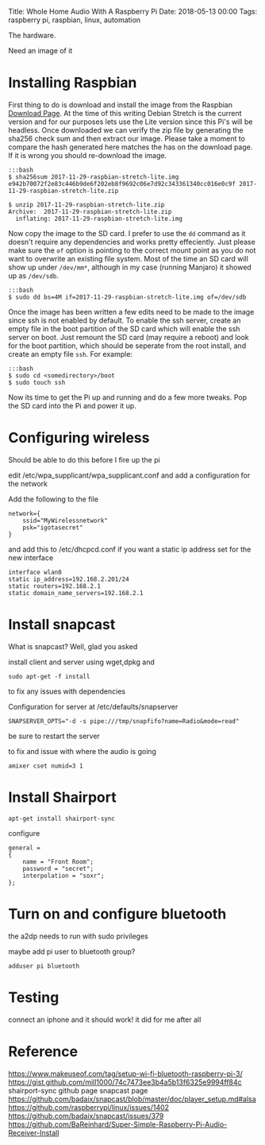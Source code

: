 Title: Whole Home Audio With A Raspberry Pi
Date: 2018-05-13 00:00
Tags:  raspberry pi, raspbian, linux, automation

The hardware. 

Need an image of it


# Installing Raspbian

First thing to do is download and install the image from the Raspbian [Download Page](https://www.raspberrypi.org/downloads/raspbian/).  At the time of this writing Debian Stretch is the current version and for our purposes lets use the Lite version since this Pi's will be headless. Once downloaded we can verify the zip file by generating the sha256 check sum and then extract our image. Please take a moment to compare the hash generated here matches the has on the download page.  If it is wrong you should re-download the image.

    :::bash
    $ sha256sum 2017-11-29-raspbian-stretch-lite.img 
    e942b70072f2e83c446b9de6f202eb8f9692c06e7d92c343361340cc016e0c9f 2017-11-29-raspbian-stretch-lite.zip

    $ unzip 2017-11-29-raspbian-stretch-lite.zip
    Archive:  2017-11-29-raspbian-stretch-lite.zip
      inflating: 2017-11-29-raspbian-stretch-lite.img  


Now copy the image to the SD card.  I prefer to use the `dd` command as it doesn't require any dependencies and works pretty effeciently.  Just please make sure the `of` option is pointing to the correct mount point as you do not want to overwrite an existing file system.  Most of the time an SD card will show up under `/dev/mm*`, although in my case (running Manjaro) it showed up as `/dev/sdb`.

    :::bash
    $ sudo dd bs=4M if=2017-11-29-raspbian-stretch-lite.img of=/dev/sdb

Once the image has been written a few edits need to be made to the image since ssh is not enabled by default. To enable the ssh server, create an empty file in the boot partition of the SD card which will enable the ssh server on boot. Just remount the SD card (may require a reboot) and look for the boot partition, which should be seperate from the root install, and create an empty file `ssh`. For example:

    :::bash
    $ sudo cd <somedirectory>/boot
    $ sudo touch ssh

Now its time to get the Pi up and running and do a few more tweaks.  Pop the SD card into the Pi and power it up.

# Configuring wireless

Should be able to do this before I fire up the pi

edit /etc/wpa_supplicant/wpa_supplicant.conf and add a configuration for the network

Add the following to the file

    network={
        ssid="MyWirelessnetwork"
        psk="igotasecret"
    }

and add this to /etc/dhcpcd.conf if you want a static ip address set for the new interface

    interface wlan0
    static ip_address=192.168.2.201/24
    static routers=192.168.2.1
    static domain_name_servers=192.168.2.1


# Install snapcast

What is snapcast?  Well, glad you asked

install client and server using wget,dpkg and 

    sudo apt-get -f install

to fix any issues with dependencies

Configuration for server at /etc/defaults/snapserver
   
    SNAPSERVER_OPTS="-d -s pipe:///tmp/snapfifo?name=Radio&mode=read"

be sure to restart the server


to fix and issue with where the audio is going

    amixer cset numid=3 1

# Install Shairport

	apt-get install shairport-sync

configure

	general =
	{
		name = "Front Room";
		password = "secret";
		interpolation = "soxr";
	};

# Turn on and configure bluetooth

the a2dp needs to run with sudo privileges

maybe add pi user to bluetooth group?

	adduser pi bluetooth




# Testing

connect an iphone and it should work!
it did for me after all

# Reference

https://www.makeuseof.com/tag/setup-wi-fi-bluetooth-raspberry-pi-3/
https://gist.github.com/mill1000/74c7473ee3b4a5b13f6325e9994ff84c
shairport-sync github page
snapcast page
https://github.com/badaix/snapcast/blob/master/doc/player_setup.md#alsa
https://github.com/raspberrypi/linux/issues/1402
https://github.com/badaix/snapcast/issues/379
https://github.com/BaReinhard/Super-Simple-Raspberry-Pi-Audio-Receiver-Install
